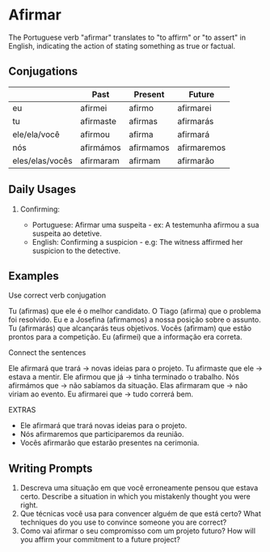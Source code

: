 # Afirmar

The Portuguese verb "afirmar" translates to "to affirm" or "to assert" in English, indicating the action of stating something as true or factual.

## Conjugations

|                 | Past      | Present   | Future      |
| --------------- | --------- | --------- | ----------- |
| eu              | afirmei   | afirmo    | afirmarei   |
| tu              | afirmaste | afirmas   | afirmarás   |
| ele/ela/você    | afirmou   | afirma    | afirmará    |
| nós             | afirmámos | afirmamos | afirmaremos |
| eles/elas/vocês | afirmaram | afirmam   | afirmarão   |

## Daily Usages

1. Confirming:

   - Portuguese: Afirmar uma suspeita - ex: A testemunha afirmou a sua suspeita ao detetive.
   - English: Confirming a suspicion - e.g: The witness affirmed her suspicion to the detective.

## Examples

Use correct verb conjugation

Tu (afirmas) que ele é o melhor candidato.
O Tiago (afirma) que o problema foi resolvido.
Eu e a Josefina (afirmamos) a nossa posição sobre o assunto.
Tu (afirmarás) que alcançarás teus objetivos.
Vocês (afirmam) que estão prontos para a competição.
Eu (afirmei) que a informação era correta.

Connect the sentences

Ele afirmará que trará -> novas ideias para o projeto.
Tu afirmaste que ele -> estava a mentir.
Ele afirmou que já -> tinha terminado o trabalho.
Nós afirmámos que -> não sabíamos da situação.
Elas afirmaram que -> não viriam ao evento.
Eu afirmarei que -> tudo correrá bem.

EXTRAS

- Ele afirmará que trará novas ideias para o projeto.
- Nós afirmaremos que participaremos da reunião.
- Vocês afirmarão que estarão presentes na cerimonia.

## Writing Prompts

1. Descreva uma situação em que você erroneamente pensou que estava certo. Describe a situation in which you mistakenly thought you were right.
2. Que técnicas você usa para convencer alguém de que está certo? What techniques do you use to convince someone you are correct?
3. Como vai afirmar o seu compromisso com um projeto futuro? How will you affirm your commitment to a future project?
